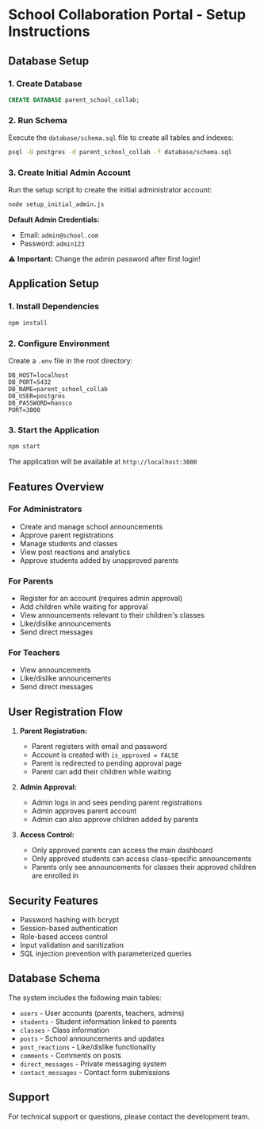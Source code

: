 # School Collaboration Portal - Setup Instructions

## Database Setup

### 1. Create Database
```sql
CREATE DATABASE parent_school_collab;
```

### 2. Run Schema
Execute the `database/schema.sql` file to create all tables and indexes:
```bash
psql -U postgres -d parent_school_collab -f database/schema.sql
```

### 3. Create Initial Admin Account
Run the setup script to create the initial administrator account:
```bash
node setup_initial_admin.js
```

**Default Admin Credentials:**
- Email: `admin@school.com`
- Password: `admin123`

⚠️ **Important:** Change the admin password after first login!

## Application Setup

### 1. Install Dependencies
```bash
npm install
```

### 2. Configure Environment
Create a `.env` file in the root directory:
```env
DB_HOST=localhost
DB_PORT=5432
DB_NAME=parent_school_collab
DB_USER=postgres
DB_PASSWORD=hansco
PORT=3000
```

### 3. Start the Application
```bash
npm start
```

The application will be available at `http://localhost:3000`

## Features Overview

### For Administrators
- Create and manage school announcements
- Approve parent registrations
- Manage students and classes
- View post reactions and analytics
- Approve students added by unapproved parents

### For Parents
- Register for an account (requires admin approval)
- Add children while waiting for approval
- View announcements relevant to their children's classes
- Like/dislike announcements
- Send direct messages

### For Teachers
- View announcements
- Like/dislike announcements
- Send direct messages

## User Registration Flow

1. **Parent Registration:**
   - Parent registers with email and password
   - Account is created with `is_approved = FALSE`
   - Parent is redirected to pending approval page
   - Parent can add their children while waiting

2. **Admin Approval:**
   - Admin logs in and sees pending parent registrations
   - Admin approves parent account
   - Admin can also approve children added by parents

3. **Access Control:**
   - Only approved parents can access the main dashboard
   - Only approved students can access class-specific announcements
   - Parents only see announcements for classes their approved children are enrolled in

## Security Features

- Password hashing with bcrypt
- Session-based authentication
- Role-based access control
- Input validation and sanitization
- SQL injection prevention with parameterized queries

## Database Schema

The system includes the following main tables:
- `users` - User accounts (parents, teachers, admins)
- `students` - Student information linked to parents
- `classes` - Class information
- `posts` - School announcements and updates
- `post_reactions` - Like/dislike functionality
- `comments` - Comments on posts
- `direct_messages` - Private messaging system
- `contact_messages` - Contact form submissions

## Support

For technical support or questions, please contact the development team. 